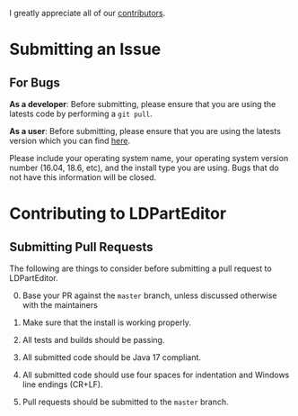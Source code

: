 I greatly appreciate all of our
[contributors](https://github.com/nilsschmidt1337/ldparteditor/graphs/contributors).



# Submitting an Issue

## For Bugs

**As a developer**: Before submitting, please ensure that you are using the latests code by performing a `git pull`.

**As a user**: Before submitting, please ensure that you are using the latests version which you can find [here](http://nilsschmidt1337.github.io/ldparteditor/).

Please include your operating system name, your operating system version number (16.04, 18.6, etc), and the install type you are using.
Bugs that do not have this information will be closed.

# Contributing to LDPartEditor

## Submitting Pull Requests

The following are things to consider before submitting a pull request to
LDPartEditor.

0. Base your PR against the `master` branch, unless discussed otherwise with the maintainers

0. Make sure that the install is working properly.

0. All tests and builds should be passing.

0. All submitted code should be Java 17 compliant.

0. All submitted code should use four spaces for indentation and Windows line endings (CR+LF).

0. Pull requests should be submitted to the `master` branch.
